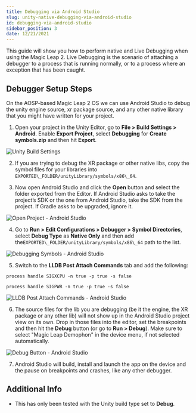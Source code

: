 ```yaml
---
title: Debugging via Android Studio
slug: unity-native-debugging-via-android-studio
id: debugging-via-android-studio
sidebar_position: 3
date: 12/21/2021
---
```



This guide will show you how to perform native and Live Debugging when using the Magic Leap 2. Live Debugging is the scenario of attaching a debugger to a process that is running normally, or to a process where an exception that has been caught.

## Debugger Setup Steps

On the AOSP-based Magic Leap 2 OS we can use Android Studio to debug the unity engine source, xr package source, and any other native library that you might have written for your project.

1. Open your project in the Unity Editor, go to **File > Build Settings > Android**. Enable **Export Project**, select **Debugging** for **Create symbols.zip** and then hit **Export**.

![Unity Build Settings](/img/unity/native-debugging/build-settings.png)

2. If you are trying to debug the XR package or other native libs, copy the symbol files for your libraries into `EXPORTED\_FOLDER/unityLibrary/symbols/x86\_64`.

3. Now open Android Studio and click the **Open** button and select the folder exported from the Editor. If Android Studio asks to take the project’s SDK or the one from Android Studio, take the SDK from the project. If Gradle asks to be upgraded, ignore it.

![Open Project - Android Studio](/img/unity/native-debugging/open-project-android-studio.png)

4. Go to **Run > Edit Configurations > Debugger > Symbol Directories**, select **Debug Type** as **Native Only** and then add the`EXPORTED\_FOLDER/unityLibrary/symbols/x86\_64` path to the list.

![Debugging Symbols - Android Studio](/img/unity/native-debugging/debugging-android-studio.png)

5. Switch to the **LLDB Post Attach Commands** tab and add the following:

```shell
process handle SIGXCPU -n true -p true -s false

process handle SIGPWR -n true -p true -s false
```

![LLDB Post Attach Commands - Android Studio](/img/unity/native-debugging/lldb-post-attach-commands.png)

6. The source files for the lib you are debugging (be it the engine, the XR package or any other lib) will not show up in the Android Studio project view on its own. Drop in those files into the editor, set the breakpoints and then hit the **Debug** button (or go to **Run > Debug**). Make sure to select "Magic Leap Demophon" in the device menu, if not selected automatically.

![Debug Button - Android Studio](/img/unity/native-debugging/run-debug.png)

7. Android Studio will build, install and launch the app on the device and the pause on breakpoints and crashes, like any other debugger.

## Additional Info

- This has only been tested with the Unity build type set to **Debug**.

